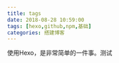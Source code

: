 ```yaml
---
title: tags
date: 2018-08-28 10:59:00
tags: [hexo,github,npm,基础]
categories: 搭建博客
---
```

使用Hexo，是非常简单的一件事。测试